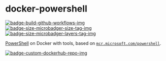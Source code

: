 # docker-powershell

[![badge-build-github-workflows-img][]][badge-build-github-workflows-src] [![badge-size-microbadger-size-tag-img][]][badge-size-microbadger-size-tag-src] [![badge-size-microbadger-layers-tag-img][]][badge-size-microbadger-layers-tag-src]

[badge-build-github-workflows-img]: https://github.com/joeltimothyoh/docker-powershell/workflows/build/badge.svg
[badge-build-github-workflows-src]: https://github.com/joeltimothyoh/docker-powershell/actions
[badge-size-microbadger-size-tag-img]: https://img.shields.io/microbadger/image-size/joeltimothyoh/powershell/latest
[badge-size-microbadger-size-tag-src]: https://microbadger.com/images/joeltimothyoh/powershell
[badge-size-microbadger-layers-tag-img]: https://img.shields.io/microbadger/layers/joeltimothyoh/powershell/latest
[badge-size-microbadger-layers-tag-src]: https://microbadger.com/images/joeltimothyoh/powershell
[badge-custom-dockerhub-repo-img]: https://img.shields.io/badge/docker%20hub-joeltimothyoh/powershell-blue.svg?logo=docker&logoColor=2596EC&color=29405B&label=&labelColor=&style=popout-square
[badge-custom-dockerhub-repo-src]: https://hub.docker.com/r/joeltimothyoh/powershell

[PowerShell](https://github.com/PowerShell/PowerShell#-powershell) on Docker with tools, based on [`mcr.microsoft.com/powershell`](https://hub.docker.com/_/microsoft-powershell).

[![badge-custom-dockerhub-repo-img][]][badge-custom-dockerhub-repo-src]
